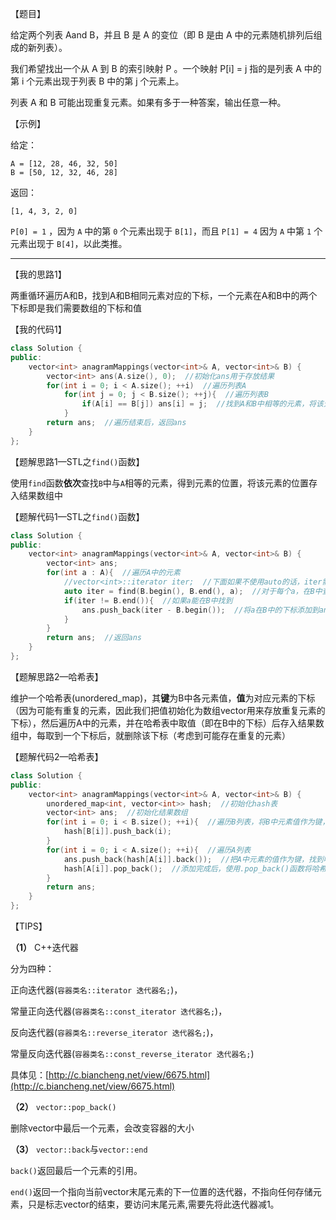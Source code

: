 【题目】

给定两个列表 Aand B，并且 B 是 A 的变位（即 B 是由 A 中的元素随机排列后组成的新列表）。

我们希望找出一个从 A 到 B 的索引映射 P 。一个映射 P[i] = j 指的是列表 A 中的第 i 个元素出现于列表 B 中的第 j 个元素上。

列表 A 和 B 可能出现重复元素。如果有多于一种答案，输出任意一种。

【示例】

给定：

```
A = [12, 28, 46, 32, 50]
B = [50, 12, 32, 46, 28]
```

返回：

```
[1, 4, 3, 2, 0]
```

`P[0] = 1` ，因为 `A` 中的第 `0` 个元素出现于 `B[1]`，而且 `P[1] = 4` 因为 `A` 中第 `1` 个元素出现于 `B[4]`，以此类推。

---

【我的思路1】

两重循环遍历A和B，找到A和B相同元素对应的下标，一个元素在A和B中的两个下标即是我们需要数组的下标和值

【我的代码1】

```c++
class Solution {
public:
    vector<int> anagramMappings(vector<int>& A, vector<int>& B) {
        vector<int> ans(A.size(), 0);  //初始化ans用于存放结果
        for(int i = 0; i < A.size(); ++i)  //遍历列表A
            for(int j = 0; j < B.size(); ++j){  //遍历列表B
                if(A[i] == B[j]) ans[i] = j;  //找到A和B中相等的元素，将该元素在A中的下标作为索引，在B中的下标作为值，存入ans中
            }
        return ans;  //遍历结束后，返回ans
    }
};
```

【题解思路1—STL之`find()`函数】

使用`find`函数**依次**查找`B`中与`A`相等的元素，得到元素的位置，将该元素的位置存入结果数组中

【题解代码1—STL之`find()`函数】

```c++
class Solution {
public:
    vector<int> anagramMappings(vector<int>& A, vector<int>& B) {
        vector<int> ans;
        for(int a : A){  //遍历A中的元素
            //vector<int>::iterator iter;  //下面如果不使用auto的话，iter需要手动初始化为迭代器，详见TIPS
            auto iter = find(B.begin(), B.end(), a);  //对于每个a，在B中查找相同的元素，注意返回的是迭代器
            if(iter != B.end()){  //如果a能在B中找到
                ans.push_back(iter - B.begin());  //将a在B中的下标添加到ans中
            }
        }
        return ans;  //返回ans
    }
};
```

【题解思路2—哈希表】

维护一个哈希表(unordered_map)，其**键**为B中各元素值，**值**为对应元素的下标（因为可能有重复的元素，因此我们把值初始化为数组vector用来存放重复元素的下标），然后遍历A中的元素，并在哈希表中取值（即在B中的下标）后存入结果数组中，每取到一个下标后，就删除该下标（考虑到可能存在重复的元素）

【题解代码2—哈希表】

```c++
class Solution {
public:
    vector<int> anagramMappings(vector<int>& A, vector<int>& B) {
        unordered_map<int, vector<int>> hash;  //初始化hash表
        vector<int> ans;  //初始化结果数组
        for(int i = 0; i < B.size(); ++i){  //遍历B列表，将B中元素值作为键，对应下标作为值存入哈希表
            hash[B[i]].push_back(i);
        }
        for(int i = 0; i < A.size(); ++i){  //遍历A列表
            ans.push_back(hash[A[i]].back());  //把A中元素的值作为键，找到哈希表中对应的值数组，将其最后一位(使用.back()方法)添加到ans中
            hash[A[i]].pop_back();  //添加完成后，使用.pop_back()函数将哈希表中值数组的最后一位删除
        }
        return ans;
    }
};
```

【TIPS】

**（1）** C++迭代器

分为四种：

正向迭代器(`容器类名::iterator 迭代器名;`)，

常量正向迭代器(`容器类名::const_iterator 迭代器名;`)，

反向迭代器(`容器类名::reverse_iterator 迭代器名;`)，

常量反向迭代器(`容器类名::const_reverse_iterator 迭代器名;`)

具体见：[http://c.biancheng.net/view/6675.html](http://c.biancheng.net/view/6675.html)

**（2）** `vector::pop_back()`

删除vector中最后一个元素，会改变容器的大小

**（3）** `vector::back`与`vector::end`

`back()`返回最后一个元素的引用。

`end()`返回一个指向当前vector末尾元素的下一位置的迭代器，不指向任何存储元素，只是标志vector的结束，要访问末尾元素,需要先将此迭代器减1。

